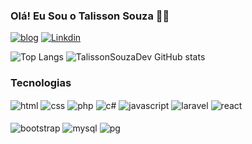### Olá! Eu Sou o Talisson Souza ✋🏻
[![blog](https://img.shields.io/badge/bio.link-000000%7D?style=for-the-badge&logo=biolink&logoColor=white)](https://talissonsouzadev.github.io/Portifolio/)
[![Linkdin](https://img.shields.io/badge/LinkedIn-0077B5?style=for-the-badge&logo=linkedin&logoColor=white)](https://linkedin.com/in/talisson-souza-81a069215/)

![Top Langs](https://github-readme-stats.vercel.app/api/top-langs/?username=TalissonSouzaDev&show_icons=true&theme=dracula&locale=pt-br)
![TalissonSouzaDev GitHub stats](https://github-readme-stats.vercel.app/api?username=TalissonSouzaDev&show_icons=true&theme=dracula&locale=pt-br)




### Tecnologias

<div style="display:inline_block;">
<img src="https://img.shields.io/badge/HTML5-E34F26?style=for-the-badge&logo=html5&logoColor=white" alt="html" align="center"  />
<img src="https://img.shields.io/badge/CSS3-1572B6?style=for-the-badge&logo=css3&logoColor=white" alt="css" align="center"  />
<img src="https://img.shields.io/badge/PHP-777BB4?style=for-the-badge&logo=php&logoColor=white" alt="php" align="center"  />
<img src="https://img.shields.io/badge/.NET-5C2D91?style=for-the-badge&logo=.net&logoColor=white" alt="c#" align="center"  />
<img src="https://img.shields.io/badge/JavaScript-F7DF1E?style=for-the-badge&logo=javascript&logoColor=white" alt="javascript" align="center"  />
<img src="https://img.shields.io/badge/Laravel-FF2D20?style=for-the-badge&logo=laravel&logoColor=white" alt="laravel" align="center"  />
<img src="https://img.shields.io/badge/React-20232A?style=for-the-badge&logo=react&logoColor=61DAFB" alt="react" align="center"  />
    </br></br>
<img src="https://img.shields.io/badge/Bootstrap-563D7C?style=for-the-badge&logo=bootstrap&logoColor=white" alt="bootstrap" align="center"  />
  
<img src="https://img.shields.io/badge/MySQL-005C84?style=for-the-badge&logo=mysql&logoColor=white" alt="mysql" align="center"  />
<img src="https://img.shields.io/badge/PostgreSQL-316192?style=for-the-badge&logo=postgresql&logoColor=white" alt="pg" align="center"  />  
</div>
